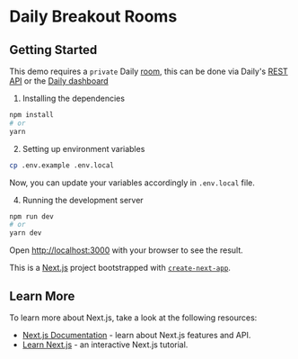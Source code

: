 # Daily Breakout Rooms

## Getting Started

This demo requires a `private` Daily [room](https://docs.daily.co/reference/rest-api/rooms/config#privacy), this can be done via Daily's [REST API](https://docs.daily.co/reference/rest-api/rooms/create-room) or the [Daily dashboard](https://dashboard.daily.co/rooms/create)

1. Installing the dependencies

```bash
npm install
# or
yarn
```

2. Setting up environment variables

```bash
cp .env.example .env.local
```

Now, you can update your variables accordingly in `.env.local` file.

4. Running the development server

```bash
npm run dev
# or
yarn dev
```

Open [http://localhost:3000](http://localhost:3000) with your browser to see the result.

This is a [Next.js](https://nextjs.org/) project bootstrapped with [`create-next-app`](https://github.com/vercel/next.js/tree/canary/packages/create-next-app).

## Learn More

To learn more about Next.js, take a look at the following resources:

- [Next.js Documentation](https://nextjs.org/docs) - learn about Next.js features and API.
- [Learn Next.js](https://nextjs.org/learn) - an interactive Next.js tutorial.
